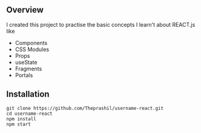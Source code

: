 ## Overview

I created this project to practise the basic concepts I learn't about REACT.js like

- Components
- CSS Modules
- Props
- useState
- Fragments
- Portals

## Installation

```
git clone https://github.com/Theprashil/username-react.git
cd username-react
npm install
npm start
```
